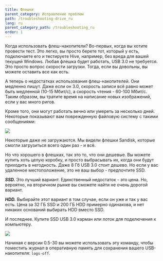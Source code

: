 ```yaml
---
title: Флешки
parent_category: Исправление проблем
path: /troubleshooting-drive_ru
lang: ru
parent_category_path: /troubleshooting_ru
order: 1
---
```


Когда использовать флеш-накопители? Во-первых, когда вы хотите провести тест. Это легко, вы просто берете тот, который у есть, подключаете его и тестируете Hive, например, без вреда для вашей текущей Windows. Любая флешка будет работать, USB 3.0 не требуется. Это просто вопрос скорости загрузки. Тогда, если вы довольны, вы можете оставить все как есть.

А теперь о недостатках использования флеш-накопителей. Они медленно пишут. Даже если он 3.0, скорость записи всё равно может быть медленной (10-15 Мбит/с), а скорость чтения - 60-100 Мбит/с. Таким образом, вы тратите время на написание новых изображений, если у вас много ригов.

Кроме того, они могут работать вечно или умереть за несколько дней. Некоторые показывают вам поврежденную файловую систему с такими сообщениями:

<img src="http://forum.hiveos.farm/uploads/editor/4f/bggzcyridn1z.jpg">

Некоторые даже не загружаются. Мы видели флешки Sandisk, которые смогли загрузиться всего один раз - и всё.

Но что хорошего в флешках, так это то, что они дешевые. Вы можете купить хоть целую коробку, и просто выбрасывать их, когда они будут приходить в негодность. Даже 8 Гб USB 3.0 стоит дешево. Но если у вас удаленное местоположение, это не ваш выбор - предпочтите SSD.

***SSD.*** Это лучший вариант. Единственный недостаток - это цена. Но, вероятно, на вторичном рынке вы сможете найти не очень дорогой вариант.

***HDD.*** Выбирайте этот вариант в том случае, если он уже и так у вас есть. Цена за 32 ГБ SSD и 200 ГБ HDD примерно одинакова, и нет никаких оснований выбирать HDD вместо SSD.

И последнее. Купите SSD USB 3.0 карман или лоток для подключения к компьютеру.

<img src="http://forum.hiveos.farm/uploads/editor/ac/d1xfobk7avkl.jpg">

Начиная с версии 0.5-30 вы можете использовать эту команду, чтобы поместить журнал в оперативную память для сохранения вашего USB-накопителя: `logs-off`.

